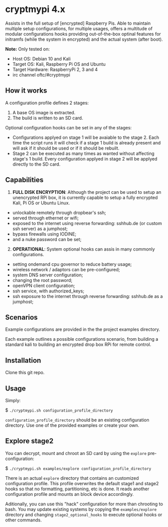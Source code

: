 # cryptmypi 4.x

Assists in the full setup of [encrypted] Raspberry Pis. Able to maintain multiple setup configurations, for multiple usages, offers a multitude of modular configurations hooks providing out-of-the-box optinal features for initramfs (while the system in encrypted) and the actual system (after boot).

**Note:** Only tested on:
- Host OS: Debian 10 and Kali
- Target OS: Kali, Raspberry Pi OS and Ubuntu
- Target Hardware: RaspberryPi 2, 3 and 4
- irc channel oftc/#cryptmypi

## How it works

A configuration profile defines 2 stages:

1. A base OS image is extracted.
2. The build is written to an SD card.

Optional configuration hooks can be set in any of the stages:
- Configurations applyed on stage 1 will be avaiable to the stage 2. Each time the script runs it will check if a stage 1 build is already present and will ask if it should be used or if it should be rebuilt.
- Stage 2 can be executed as many times as wanted without affecting stage's 1 build. Every configuration applyed in stage 2 will be applyed directly to the SD card.

## Capabilities

1. **FULL DISK ENCRYPTION**: Although the project can be used to setup an unencrypted RPi box, it is currently capable to setup a fully encrypted Kali, Pi OS or Ubuntu Linux.

- unlockable remotely through dropbear's ssh;
- served through ethernet or wifi;
- exposed to the internet using reverse forwarding: sshhub.de (or custom ssh server) as a jumphost;
- bypass firewalls using IODINE;
- and a nuke password can be set;

2. **OPERATIONAL**: System optional hooks can assis in many commonly configurations.

- setting ondemand cpu governor to reduce battery usage;
- wireless network / adaptors can be pre-configured;
- system DNS server configuration;
- changing the root password;
- openVPN client configuration;
- ssh service, with authorized_keys;
- ssh exposure to the internet through reverse forwarding: sshhub.de as a jumphost;

## Scenarios

Example configurations are provided in the the project examples directory.

Each example outlines a possible configurations scenario, from building a standard kali to building an encrypted drop box RPi for remote control.

## Installation

Clone this git repo.

## Usage

Simply:

$ `./cryptmypi.sh configuration_profile_directory`

`configuration_profile_directory` should be an existing configuration directory. Use one of the provided examples or create your own.

## Explore stage2
You can decrypt, mount and chroot an SD card by using the `explore` pre-configuration:

$ `./cryptmypi.sh examples/explore configuration_profile_directory`

There is an actual `explore` directory that contains an customized configuration profile. This profile overwrites the default stage1 and stage2 hooks so that no formatting, partitioning, etc is done. It reads another configuration profile and mounts an block device accordingly.

Aditionally, you can use this "hack" configuration for more than chrooting to bash. You may update existing systems by copying the `examples/explore` directory and changing `stage2_optional_hooks` to execute optional hooks or other commands.
